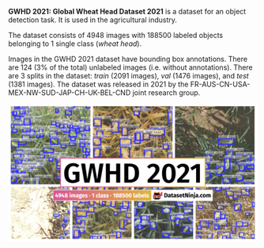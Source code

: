 **GWHD 2021: Global Wheat Head Dataset 2021** is a dataset for an object detection task. It is used in the agricultural industry. 

The dataset consists of 4948 images with 188500 labeled objects belonging to 1 single class (*wheat head*).

Images in the GWHD 2021 dataset have bounding box annotations. There are 124 (3% of the total) unlabeled images (i.e. without annotations). There are 3 splits in the dataset: *train* (2091 images), *val* (1476 images), and *test* (1381 images). The dataset was released in 2021 by the FR-AUS-CN-USA-MEX-NW-SUD-JAP-CH-UK-BEL-CND joint research group.

<img src="https://github.com/dataset-ninja/gwhd/raw/main/visualizations/poster.png">
